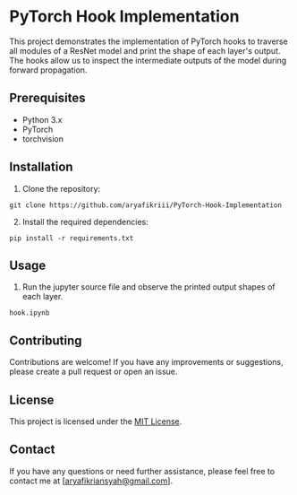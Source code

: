 # PyTorch Hook Implementation

This project demonstrates the implementation of PyTorch hooks to traverse all modules of a ResNet model and print the shape of each layer's output. The hooks allow us to inspect the intermediate outputs of the model during forward propagation.

## Prerequisites

- Python 3.x
- PyTorch
- torchvision

## Installation

1. Clone the repository:

```shell
git clone https://github.com/aryafikriii/PyTorch-Hook-Implementation
```

2. Install the required dependencies:

```shell
pip install -r requirements.txt
```

## Usage

1. Run the jupyter source file and observe the printed output shapes of each layer.

```shell
hook.ipynb
```

## Contributing

Contributions are welcome! If you have any improvements or suggestions, please create a pull request or open an issue.

## License

This project is licensed under the [MIT License](LICENSE).

## Contact

If you have any questions or need further assistance, please feel free to contact me at [aryafikriansyah@gmail.com].
